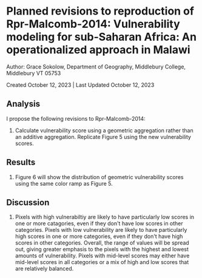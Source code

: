 # Planned revisions to reproduction of Rpr-Malcomb-2014: Vulnerability modeling for sub-Saharan Africa: An operationalized approach in Malawi

Author: Grace Sokolow, Department of Geography, Middlebury College, Middlebury VT 05753   

Created October 12, 2023 | Last Updated October 12, 2023

## Analysis
I propose the following revisions to Rpr-Malcomb-2014:
1. Calculate vulnerability score using a geometric aggregation rather than an additive aggregation. Replicate Figure 5 using the new vulnerability scores.

## Results
1. Figure 6 will show the distribution of geometric vulnerability scores using the same color ramp as Figure 5.  


## Discussion
1. Pixels with high vulnerabiltiy are likely to have particularly low scores in one or more catagories, even if they don't have low scores in other categories. Pixels with low vulnerability are likely to have particularly high scores in one or more categories, even if they don't have high scores in other categories. Overall, the range of values will be spread out, giving greater emphasis to the pixels with the highest and lowest amounts of vulnerability. Pixels with mid-level scores may either have mid-level scores in all categories or a mix of high and low scores that are relatively balanced. 